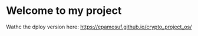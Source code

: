 # Welcome to my project

Wathc the dploy version  here: https://epamosuf.github.io/crypto_project_os/
